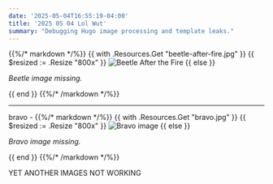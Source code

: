 ```yaml
---
date: '2025-05-04T16:55:19-04:00'
title: '2025 05 04 Lol Wut'
summary: "Debugging Hugo image processing and template leaks."
---
```


{{%/* markdown */%}}
{{ with .Resources.Get "beetle-after-fire.jpg" }}
  {{ $resized := .Resize "800x" }}
  <img src="{{ $resized.RelPermalink }}" alt="Beetle After the Fire" loading="lazy">
{{ else }}
  <p><em>Beetle image missing.</em></p>
{{ end }}
{{%/* /markdown */%}}

----

bravo -
{{%/* markdown */%}}
{{ with .Resources.Get "bravo.jpg" }}
  {{ $resized := .Resize "800x" }}
  <img src="{{ $resized.RelPermalink }}" alt="Bravo image" loading="lazy">
{{ else }}
  <p><em>Bravo image missing.</em></p>
{{ end }}
{{%/* /markdown */%}}

YET ANOTHER IMAGES NOT WORKING
